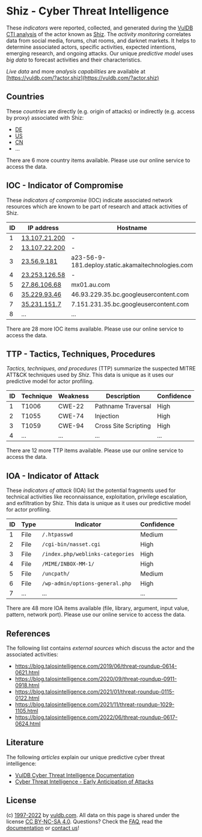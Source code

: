 # Shiz - Cyber Threat Intelligence

These _indicators_ were reported, collected, and generated during the [VulDB CTI analysis](https://vuldb.com/?kb.cti) of the actor known as [Shiz](https://vuldb.com/?actor.shiz). The _activity monitoring_ correlates data from social media, forums, chat rooms, and darknet markets. It helps to determine associated actors, specific activities, expected intentions, emerging research, and ongoing attacks. Our unique _predictive model_ uses _big data_ to forecast activities and their characteristics.

_Live data_ and more _analysis capabilities_ are available at [https://vuldb.com/?actor.shiz](https://vuldb.com/?actor.shiz)

## Countries

These _countries_ are directly (e.g. origin of attacks) or indirectly (e.g. access by proxy) associated with Shiz:

* [DE](https://vuldb.com/?country.de)
* [US](https://vuldb.com/?country.us)
* [CN](https://vuldb.com/?country.cn)
* ...

There are 6 more country items available. Please use our online service to access the data.

## IOC - Indicator of Compromise

These _indicators of compromise_ (IOC) indicate associated network resources which are known to be part of research and attack activities of Shiz.

ID | IP address | Hostname | Campaign | Confidence
-- | ---------- | -------- | -------- | ----------
1 | [13.107.21.200](https://vuldb.com/?ip.13.107.21.200) | - | - | High
2 | [13.107.22.200](https://vuldb.com/?ip.13.107.22.200) | - | - | High
3 | [23.56.9.181](https://vuldb.com/?ip.23.56.9.181) | a23-56-9-181.deploy.static.akamaitechnologies.com | - | High
4 | [23.253.126.58](https://vuldb.com/?ip.23.253.126.58) | - | - | High
5 | [27.86.106.68](https://vuldb.com/?ip.27.86.106.68) | mx01.au.com | - | High
6 | [35.229.93.46](https://vuldb.com/?ip.35.229.93.46) | 46.93.229.35.bc.googleusercontent.com | - | Medium
7 | [35.231.151.7](https://vuldb.com/?ip.35.231.151.7) | 7.151.231.35.bc.googleusercontent.com | - | Medium
8 | ... | ... | ... | ...

There are 28 more IOC items available. Please use our online service to access the data.

## TTP - Tactics, Techniques, Procedures

_Tactics, techniques, and procedures_ (TTP) summarize the suspected MITRE ATT&CK techniques used by _Shiz_. This data is unique as it uses our predictive model for actor profiling.

ID | Technique | Weakness | Description | Confidence
-- | --------- | -------- | ----------- | ----------
1 | T1006 | CWE-22 | Pathname Traversal | High
2 | T1055 | CWE-74 | Injection | High
3 | T1059 | CWE-94 | Cross Site Scripting | High
4 | ... | ... | ... | ...

There are 12 more TTP items available. Please use our online service to access the data.

## IOA - Indicator of Attack

These _indicators of attack_ (IOA) list the potential fragments used for technical activities like reconnaissance, exploitation, privilege escalation, and exfiltration by Shiz. This data is unique as it uses our predictive model for actor profiling.

ID | Type | Indicator | Confidence
-- | ---- | --------- | ----------
1 | File | `/.htpasswd` | Medium
2 | File | `/cgi-bin/nasset.cgi` | High
3 | File | `/index.php/weblinks-categories` | High
4 | File | `/MIME/INBOX-MM-1/` | High
5 | File | `/uncpath/` | Medium
6 | File | `/wp-admin/options-general.php` | High
7 | ... | ... | ...

There are 48 more IOA items available (file, library, argument, input value, pattern, network port). Please use our online service to access the data.

## References

The following list contains _external sources_ which discuss the actor and the associated activities:

* https://blog.talosintelligence.com/2019/06/threat-roundup-0614-0621.html
* https://blog.talosintelligence.com/2020/09/threat-roundup-0911-0918.html
* https://blog.talosintelligence.com/2021/01/threat-roundup-0115-0122.html
* https://blog.talosintelligence.com/2021/11/threat-roundup-1029-1105.html
* https://blog.talosintelligence.com/2022/06/threat-roundup-0617-0624.html

## Literature

The following _articles_ explain our unique predictive cyber threat intelligence:

* [VulDB Cyber Threat Intelligence Documentation](https://vuldb.com/?kb.cti)
* [Cyber Threat Intelligence - Early Anticipation of Attacks](https://www.scip.ch/en/?labs.20201022)

## License

(c) [1997-2022](https://vuldb.com/?kb.changelog) by [vuldb.com](https://vuldb.com/?kb.about). All data on this page is shared under the license [CC BY-NC-SA 4.0](https://creativecommons.org/licenses/by-nc-sa/4.0/). Questions? Check the [FAQ](https://vuldb.com/?kb.faq), read the [documentation](https://vuldb.com/?kb) or [contact us](https://vuldb.com/?contact)!
